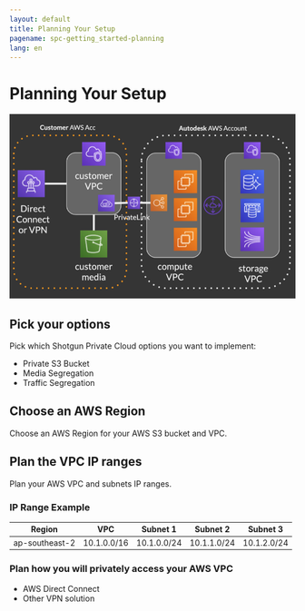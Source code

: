 ```yaml
---
layout: default
title: Planning Your Setup
pagename: spc-getting_started-planning
lang: en
---
```


# Planning Your Setup

![Architecture](../images/spc-arch-setup.png)

## Pick your options

Pick which Shotgun Private Cloud options you want to implement:
  * Private S3 Bucket
  * Media Segregation
  * Traffic Segregation

## Choose an AWS Region

Choose an AWS Region for your AWS S3 bucket and VPC.

## Plan the VPC IP ranges

Plan your AWS VPC and subnets IP ranges.

### IP Range Example

| Region | VPC | Subnet 1 | Subnet 2 | Subnet 3 | 
|--------|-----|----------|----------|----------|
| ap-southeast-2 | 10.1.0.0/16 | 10.1.0.0/24 | 10.1.1.0/24 | 10.1.2.0/24 |


### Plan how you will privately access your AWS VPC

  * AWS Direct Connect
  * Other VPN solution
